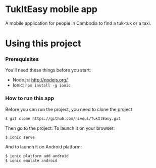 TukItEasy mobile app
=====================

A mobile application for people in Cambodia to find a tuk-tuk or a taxi.

# Using this project

### Prerequisites

You'll need these things before you start:

* Node.js: http://nodejs.org/
* Ionic: `npm install -g ionic`

### How to run this app

Before you can run the project, you need to clone the project:

```sh
$ git clone https://github.com/nivdul/TukItEasy.git
```
Then go to the project. To launch it on your browser:

```sh
$ ionic serve
```
And to launch it on Android platform:

```sh
$ ionic platform add android
$ ionic emulate android
```
